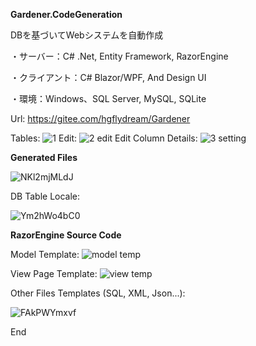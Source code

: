 **Gardener.CodeGeneration**

DBを基づいてWebシステムを自動作成


・サーバー：C# .Net, Entity Framework, RazorEngine

・クライアント：C# Blazor/WPF, And Design UI

・環境：Windows、SQL Server, MySQL, SQLite


Url:
https://gitee.com/hgflydream/Gardener

Tables:
![1](https://github.com/csm12s/Blazor-Web-App-Code-Generation/assets/64699457/9ef0fd28-dd7f-444c-aa75-afb62c364e94)
Edit:
![2 edit](https://github.com/csm12s/Blazor-Web-App-Code-Generation/assets/64699457/98d72c67-c7fc-4944-a5e1-2b7ab7074169)
Edit Column Details:
![3 setting](https://github.com/csm12s/Blazor-Web-App-Code-Generation/assets/64699457/f81de584-197e-4599-b242-7ea3afbd3a67)

**Generated Files**


![NKl2mjMLdJ](https://github.com/csm12s/Blazor-Code-Gen/assets/64699457/101313d5-0334-4a64-afa8-78a4d4fe403f)

DB Table Locale:

![Ym2hWo4bC0](https://github.com/csm12s/Blazor-Code-Gen/assets/64699457/49cc4309-407c-47a7-beb8-66dfff4b2421)


**RazorEngine Source Code**

Model Template:
![model temp](https://github.com/csm12s/Blazor-Code-Gen/assets/64699457/14601a36-d545-4a11-93d4-b045ba0835ac)

View Page Template:
![view temp](https://github.com/csm12s/Blazor-Code-Gen/assets/64699457/7d2651d9-a2e0-48b7-ba0a-a67317f7da6f)

Other Files Templates (SQL, XML, Json...):

![FAkPWYmxvf](https://github.com/csm12s/Blazor-Code-Gen/assets/64699457/288e25f5-5af2-4af1-b12d-40d82cb8be96)


End
